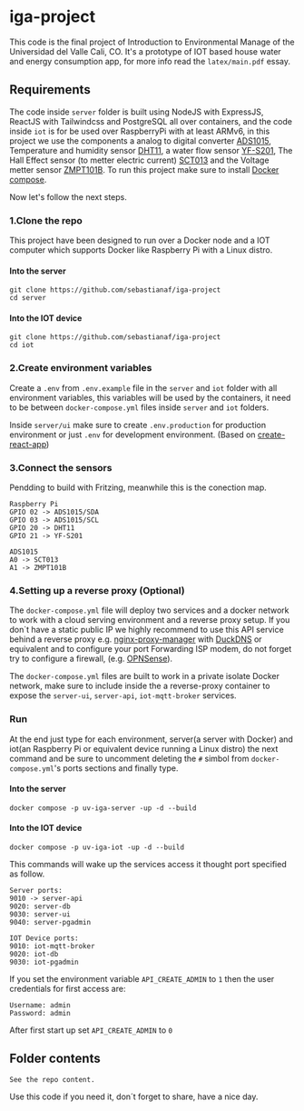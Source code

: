 # iga-project

This code is the final project of Introduction to Environmental Manage of the Universidad del Valle Cali, CO. It's a prototype of IOT based house water and energy consumption app, for more info read the `latex/main.pdf` essay.

## Requirements

The code inside `server` folder is built using NodeJS with ExpressJS, ReactJS with Tailwindcss and PostgreSQL all over containers, and the code inside `iot` is for be used over RaspberryPi with at least ARMv6, in this project we use the components a analog to digital converter [ADS1015](https://pdf1.alldatasheet.com/datasheet-pdf/view/292738/TI/ADS1015.html), Temperature and humidity sensor [DHT11](https://components101.com/sensors/dht11-temperature-sensor), a water flow sensor [YF-S201](https://www.mantech.co.za/datasheets/products/yf-s201_sea.pdf), The Hall Effect sensor (to metter electric current) [SCT013](https://pdf1.alldatasheet.com/datasheet-pdf/view/1160244/YHDC/SCT013-050.html) and the Voltage metter sensor [ZMPT101B](https://pdf1.alldatasheet.com/datasheet-pdf/view/1131993/ETC2/ZMPT101B.html). To run this project make sure to install [Docker compose](https://docs.docker.com/).

Now let's follow the next steps.

### 1.Clone the repo

This project have been designed to run over a Docker node and a IOT computer which supports Docker like Raspberry Pi with a Linux distro.

#### Into the server

```
git clone https://github.com/sebastianaf/iga-project
cd server
```

#### Into the IOT device

```
git clone https://github.com/sebastianaf/iga-project
cd iot
```

### 2.Create environment variables

Create a `.env` from `.env.example` file in the `server` and `iot` folder with all environment variables, this variables will be used by the containers, it need to be between `docker-compose.yml` files inside `server` and `iot` folders.

Inside `server/ui` make sure to create `.env.production` for production environment or just `.env` for development environment. (Based on [create-react-app](https://create-react-app.dev/))

### 3.Connect the sensors

Pendding to build with Fritzing, meanwhile this is the conection map.

```
Raspberry Pi
GPIO 02 -> ADS1015/SDA
GPIO 03 -> ADS1015/SCL
GPIO 20 -> DHT11
GPIO 21 -> YF-S201

ADS1015
A0 -> SCT013
A1 -> ZMPT101B
```

### 4.Setting up a reverse proxy (Optional)

The `docker-compose.yml` file will deploy two services and a docker network to work with a cloud serving environment and a reverse proxy setup. If you don`t have a static public IP we highly recommend to use this API service behind a reverse proxy e.g. [nginx-proxy-manager](https://nginxproxymanager.com/) with [DuckDNS](https://www.duckdns.org) or equivalent and to configure your port Forwarding ISP modem, do not forget try to configure a firewall, (e.g. [OPNSense](https://opnsense.org/)).

The `docker-compose.yml` files are built to work in a private isolate Docker network, make sure to include inside the a reverse-proxy container to expose the `server-ui`, `server-api`, `iot-mqtt-broker` services.

### Run

At the end just type for each environment, server(a server with Docker) and iot(an Raspberry Pi or equivalent device running a Linux distro) the next command and be sure to uncomment deleting the `#` simbol from `docker-compose.yml`'s ports sections and finally type.

#### Into the server

```
docker compose -p uv-iga-server -up -d --build
```

#### Into the IOT device

```
docker compose -p uv-iga-iot -up -d --build
```

This commands will wake up the services access it thought port specified as follow.

```
Server ports:
9010 -> server-api      
9020: server-db       
9030: server-ui       
9040: server-pgadmin  

IOT Device ports:
9010: iot-mqtt-broker 
9020: iot-db          
9030: iot-pgadmin
```

If you set the environment variable `API_CREATE_ADMIN` to `1` then the user credentials for first access are:

```
Username: admin
Password: admin
```

After first start up set `API_CREATE_ADMIN` to `0`

## Folder contents

```
See the repo content.
```

Use this code if you need it, don´t forget to share, have a nice day.
